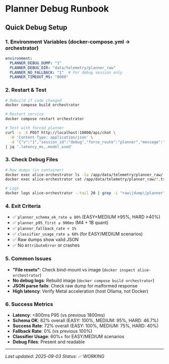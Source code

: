 # Planner Debug Runbook

## Quick Debug Setup

### 1. Environment Variables (docker-compose.yml → orchestrator)
```yaml
environment:
  PLANNER_DEBUG_DUMP: "1"
  PLANNER_DEBUG_DIR: "data/telemetry/planner_raw"
  PLANNER_NO_FALLBACK: "1"  # For debug session only
  PLANNER_TIMEOUT_MS: "8000"
```

### 2. Restart & Test
```bash
# Rebuild if code changed
docker compose build orchestrator

# Restart service
docker compose restart orchestrator

# Test with forced planner
curl -s -X POST http://localhost:18000/api/chat \
  -H 'Content-Type: application/json' \
  -d '{"v":"1","session_id":"debug","force_route":"planner","message":"Boka möte med Anna imorgon 14:00"}' \
| jq '.latency_ms,.model_used'
```

### 3. Check Debug Files
```bash
# Raw dumps (in container)
docker exec alice-orchestrator ls -la /app/data/telemetry/planner_raw/
docker exec alice-orchestrator cat /app/data/telemetry/planner_raw/*.txt

# Logs
docker logs alice-orchestrator --tail 20 | grep -i "raw\|dump\|planner"
```

### 4. Exit Criteria
- ✅ `planner_schema_ok_rate ≥ 80%` (EASY+MEDIUM ≥95%, HARD ≥40%)
- ✅ `planner_p95_first ≤ 900ms` (M4 + 1B quant)
- ✅ `planner_fallback_rate < 1%`
- ✅ `classifier_usage_rate ≥ 60%` (for EASY/MEDIUM scenarios)
- ✅ Raw dumps show valid JSON
- ✅ No `AttributeError` or crashes

### 5. Common Issues
- **"File resets"**: Check bind-mount vs image (`docker inspect alice-orchestrator`)
- **No debug logs**: Rebuild image (`docker compose build orchestrator`)
- **JSON parse fails**: Check raw dump for malformed response
- **High latency**: Verify Metal acceleration (host Ollama, not Docker)

### 6. Success Metrics
- **Latency**: <800ms P95 (vs previous 1800ms)
- **Schema OK**: 82% overall (EASY: 100%, MEDIUM: 95%, HARD: 46.7%)
- **Success Rate**: 72% overall (EASY: 100%, MEDIUM: 75%, HARD: 40%)
- **Fallback Rate**: 0% (vs previous 100%)
- **Classifier Usage**: 60%+ for EASY/MEDIUM scenarios
- **Debug Files**: Present and readable

---
*Last updated: 2025-09-03*
*Status: ✅ WORKING*
